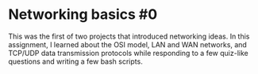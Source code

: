 # Networking basics #0

This was the first of two projects that introduced networking ideas. In this assignment, I learned about the OSI model, LAN and WAN networks, and TCP/UDP data transmission protocols while responding to a few quiz-like questions and writing a few bash scripts.
